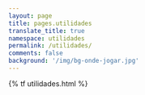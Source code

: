 ```yaml
---
layout: page
title: pages.utilidades
translate_title: true
namespace: utilidades
permalink: /utilidades/
comments: false
background: '/img/bg-onde-jogar.jpg'
---
```


{% tf utilidades.html %}